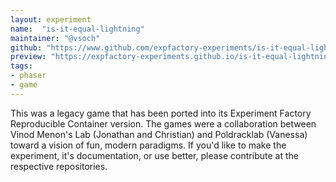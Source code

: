 ```yaml
---
layout: experiment
name:  "is-it-equal-lightning"
maintainer: "@vsoch"
github: "https://www.github.com/expfactory-experiments/is-it-equal-lightning"
preview: "https://expfactory-experiments.github.io/is-it-equal-lightning"
tags:
- phaser
- game
---
```


This was a legacy game that has been ported into its Experiment Factory Reproducible Container version. The games were a collaboration between Vinod Menon's Lab (Jonathan and Christian) and Poldracklab (Vanessa) toward a vision of fun, modern paradigms. If you'd like to make the experiment, it's documentation, or use better, please contribute at the respective repositories.
